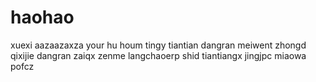 # haohao
xuexi
aazaazaxza
your hu houm
tingy
tiantian
dangran
meiwent
zhongd
qixijie
dangran
zaiqx
zenme
langchaoerp
shid
tiantiangx
jingjpc
miaowa
pofcz
